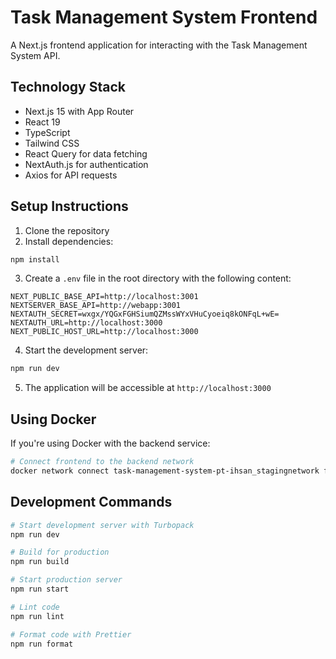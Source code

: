 # Task Management System Frontend

A Next.js frontend application for interacting with the Task Management System API.

## Technology Stack

- Next.js 15 with App Router
- React 19
- TypeScript
- Tailwind CSS
- React Query for data fetching
- NextAuth.js for authentication
- Axios for API requests

## Setup Instructions

1. Clone the repository
2. Install dependencies:

```bash
npm install
```

3. Create a `.env` file in the root directory with the following content:

```
NEXT_PUBLIC_BASE_API=http://localhost:3001
NEXTSERVER_BASE_API=http://webapp:3001
NEXTAUTH_SECRET=wxgx/YQGxFGHSiumQZMssWYxVHuCyoeiq8kONFqL+wE=
NEXTAUTH_URL=http://localhost:3000
NEXT_PUBLIC_HOST_URL=http://localhost:3000
```

4. Start the development server:

```bash
npm run dev
```

5. The application will be accessible at `http://localhost:3000`

## Using Docker

If you're using Docker with the backend service:

```bash
# Connect frontend to the backend network
docker network connect task-management-system-pt-ihsan_stagingnetwork frontend
```

## Development Commands

```bash
# Start development server with Turbopack
npm run dev

# Build for production
npm run build

# Start production server
npm run start

# Lint code
npm run lint

# Format code with Prettier
npm run format
```
